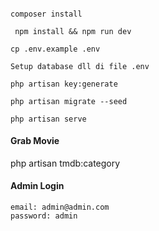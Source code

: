 #### 

``` composer install ```

``` npm install && npm run dev```

``` cp .env.example .env ```

``` Setup database dll di file .env ```

``` php artisan key:generate ```

``` php artisan migrate --seed ```

``` php artisan serve ```

#### Grab Movie

php artisan tmdb:category

#### Admin Login
```
email: admin@admin.com
password: admin
```
